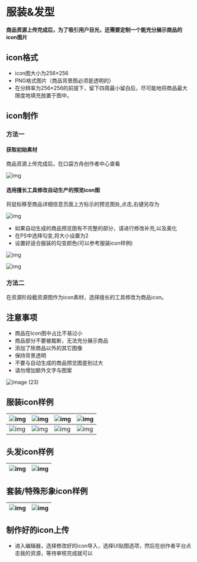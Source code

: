 # 服装&发型

**商品资源上传完成后，为了吸引用户目光，还需要定制一个能充分展示商品的icon图片**

## icon格式

- icon图大小为256×256
- PNG格式图片（商品背景图必须是透明的）
- 在分辨率为256×256的前提下，留下四周最小留白后，尽可能地将商品最大限度地填充放置于图中。

## icon制作

### 方法一

#### 获取初始素材

商品资源上传完成后，在口袋方舟创作者中心查看

![img](https://arkimg.ark.online/1739960428216-17.jpeg)

#### 选用擅长工具修改自动生产的预览icon图

将鼠标移至商品详细信息页面上方标示的预览图处,点击,右键另存为

![img](https://arkimg.ark.online/1739960428213-1.png)

- 如果自动生成的商品预览图有不完整的部分，请进行修改补充,以及美化
- 在PS中选择勾变,将大小设置为2
- 设置好适合服装的勾变颜色(可以参考服装icon样例)

![img](https://arkimg.ark.online/1739960428213-2.jpeg)

![img](https://arkimg.ark.online/1739960428213-3.jpeg)

### 方法二

在资源阶段截资源图作为icon素材，选择擅长的工具修改为商品icon。

## 注意事项

- 商品在Icon图中占比不易过小
- 商品部分不要被裁断，无法充分展示商品
- 添加了除商品以外的其它图像
- 保持背景透明
- 不要与自动生成的商品预览图差别过大
- 请勿增加额外文字与图案

![image (23)](https://arkimg.ark.online/image%20(23).png)

## 服装icon样例

| ![img](https://arkimg.ark.online/1739960428213-5-1740454739879-1.png) | ![img](https://arkimg.ark.online/1739960428214-6-1740454745898-4.png) | ![img](https://arkimg.ark.online/1739960428214-7-1740454753888-7.png) | ![img](https://arkimg.ark.online/1739960428214-8-1740454762172-10.png) |
| ------------------------------------------------------------ | ------------------------------------------------------------ | ------------------------------------------------------------ | ------------------------------------------------------------ |
| ![img](https://arkimg.ark.online/1739960428214-9-1740454768250-13.png) | ![img](https://arkimg.ark.online/1739960428214-10-1740454774384-16.png) | ![img](https://arkimg.ark.online/1739960428214-11-1740454779663-19.png) | ![img](https://arkimg.ark.online/1739960428214-12-1740454784944-22.png) |

## 头发icon样例

| ![img](https://arkimg.ark.online/1739960428214-13-1740454815666-25.png) | ![img](https://arkimg.ark.online/1739960428214-14-1740454820011-28.png) |
| :----------------------------------------------------------: | :----------------------------------------------------------: |

## 套装/特殊形象icon样例

| ![img](https://arkimg.ark.online/1739960428214-15-1740454837071-31.png) | ![img](https://arkimg.ark.online/1739960428214-16-1740454843264-34.png) |
| :----------------------------------------------------------: | :----------------------------------------------------------: |

## 制作好的icon上传

- 进入编辑器，选择修改好的icon导入，选择UI贴图选项，然后在创作者平台点击我的资源，等待审核完成就可以